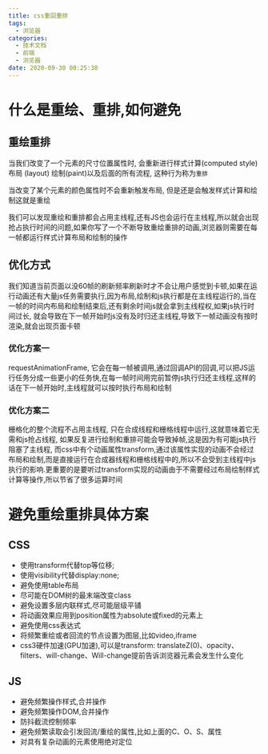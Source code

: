 ```yaml
---
title: css重回重排
tags:
  - 浏览器
categories:
  - 技术文档
  - 前端
  - 浏览器
date: 2020-09-30 00:25:38
---
```


# 什么是重绘、重排,如何避免

## 重绘重排

当我们改变了一个元素的尺寸位置属性时, 会重新进行样式计算(computed style)布局 (layout) 绘制(paint)以及后面的所有流程, 这种行为称为`重排`

当改变了某个元素的颜色属性时不会重新触发布局, 但是还是会触发样式计算和绘制这就是重绘

我们可以发现重绘和重排都会占用主线程,还有JS也会运行在主线程,所以就会出现抢占执行时间的问题,如果你写了一个不断导致重绘重排的动画,浏览器则需要在每一帧都运行样式计算布局和绘制的操作

## 优化方式

我们知道当前页面以没60帧的刷新频率刷新时才不会让用户感觉到卡顿,如果在运行动画还有大量js任务需要执行,因为布局,绘制和js执行都是在主线程运行的,当在一帧的时间内布局和绘制结束后,还有剩余时间js就会拿到主线程权,如果js执行时间过长, 就会导致在下一帧开始时js没有及时归还主线程,导致下一帧动画没有按时渲染,就会出现页面卡顿


### 优化方案一

requestAnimationFrame, 它会在每一帧被调用,通过回调API的回调,可以把JS运行任务分成一些更小的任务快,在每一帧时间用完前暂停js执行归还主线程,这样的话在下一帧开始时,主线程就可以按时执行布局和绘制

### 优化方案二

栅格化的整个流程不占用主线程, 只在合成线程和栅格线程中运行,这就意味着它无需和js抢占线程, 如果反复进行绘制和重排可能会导致掉帧,这是因为有可能js执行阻塞了主线程, 而css中有个动画属性transform,通过该属性实现的动画不会经过布局和绘制,而是直接运行在合成器线程和栅格线程中的,所以不会受到主线程中js执行的影响.更重要的是要听过transform实现的动画由于不需要经过布局绘制样式计算等操作,所以节省了很多运算时间

# 避免重绘重排具体方案

## CSS

* 使用transform代替top等位移;
* 使用visibility代替display:none;
* 避免使用table布局
* 尽可能在DOM树的最末端改变class
* 避免设置多层内联样式,尽可能层级平铺
* 将动画效果应用到position属性为absolute或fixed的元素上
* 避免使用css表达式
* 将频繁重绘或者回流的节点设置为图层,比如video,iframe
* css3硬件加速(GPU加速),可以是transform: translateZ(0)、opacity、filters、will-change、Will-change提前告诉浏览器元素会发生什么变化

## JS

* 避免频繁操作样式,合并操作
* 避免频繁操作DOM,合并操作
* 防抖截流控制频率
* 避免频繁读取会引发回流/重绘的属性,比如上面的C、O、S、属性
* 对具有复杂动画的元素使用绝对定位